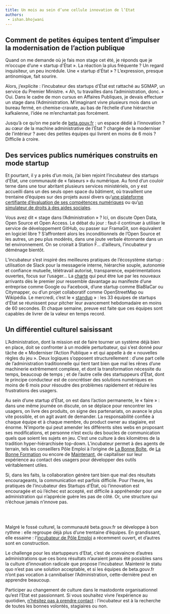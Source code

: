 ```yaml
---
title: Un mois au sein d’une cellule innovation de l’Etat 
authors: 
 - ishan.bhojwani
---
```


## Comment de petites équipes tentent d’impulser la modernisation de l’action publique

Quand on me demande où je fais mon stage cet été, je réponds que je m’occupe d’une « startup d'État ». La réaction la plus fréquente ? Un regard inquisiteur, un peu incrédule. Une « startup d'État » ? L’expression, presque antinomique, fait sourire.

Alors, j’explicite : l’incubateur des startups d'État est rattaché au SGMAP, un service du Premier Ministre. « Ah, tu travailles dans l’administration, donc. » Oui. Dans le cadre de mon cursus en Affaires Publiques, je devais effectuer un stage dans l’Administration. M’imaginant vivre plusieurs mois dans un bureau fermé, en chemise-cravate, au bas de l’échelle d’une hiérarchie kafkaïenne, l’idée ne m’enchantait pas forcément. 

<!--more-->

Jusqu’à ce qu’on me parle de [beta.gouv.fr](https://beta.gouv.fr/) : un espace dédié à l’innovation ? au cœur de la machine administrative de l’État ? chargée de la moderniser de l’intérieur ? avec des petites équipes qui livrent en moins de 6 mois ? Difficile à croire. 

## Des services publics numériques construits en mode startup

Et pourtant, il y a près d’un mois, j’ai bien rejoint l’incubateur des startups d'État, une communauté de « faiseurs » du numérique. Au fond d’un couloir terne dans une tour abritant plusieurs services ministériels, on y est accueilli dans un des seuls open space du bâtiment, où travaillent une trentaine d’équipes sur des projets aussi divers qu’[une plateforme certifiante d’évaluation de ses compétences numériques](https://pix.beta.gouv.fr/) ou qu’[un simulateur de droits à des aides sociales](https://mes-aides.gouv.fr/). 

Vous avez dit « stage dans l’Administration » ?  Ici, on discute Open Data, Open Source et Open Access. Le débat du jour : faut-il continuer à utiliser le service de développement GitHub, ou passer sur FramaGit, son équivalent en logiciel libre ? S’affrontent alors les inconditionnels de l’Open Source et les autres, un peu plus modérés, dans une joute verbale étonnante dans un tel environnement. On se croirait à Station F… d’ailleurs, l’incubateur y déménage bientôt. 

L’incubateur s’est inspiré des meilleures pratiques de l’écosystème startup : utilisation de Slack pour la messagerie interne, hiérarchie souple, autonomie et confiance mutuelle, télétravail autorisé, transparence, expérimentations ouvertes, focus sur l’usager… La [charte](https://github.com/sgmap/beta.gouv.fr/wiki/Charte) qui peut être lue par les nouveaux arrivants dès le premier jour ressemble davantage au manifeste d’une entreprise comme Google ou Facebook, d’une startup comme BlaBlaCar ou Citymapper, ou d’un projet collaboratif comme OpenStreetMap ou Wikipédia. Le mercredi, c’est le « [standup](https://github.com/sgmap/beta.gouv.fr/wiki/Standup) » : les 33 équipes de startups d'État se réunissent pour pitcher leur avancement hebdomadaire en moins de 60 secondes. Et chaque semaine, preuve est faite que ces équipes sont capables de livrer de la valeur en temps record.

## Un différentiel culturel saisissant

L’Administration, dont la mission est de faire tourner un système déjà bien en place, doit se confronter à un modèle perturbateur, qui s’est donné pour tâche de « Moderniser l’Action Publique » et qui appelle à de « nouvelles règles du jeu ». Deux logiques s’opposent structurellement : d’une part celle de l’administration traditionnelle qui tient tant bien que mal les rênes d’une machinerie extrêmement complexe, et dont la transformation nécessite du temps, beaucoup de temps ; et de l’autre celle des startuppeurs d’État, dont le principe conducteur est de concrétiser des solutions numériques en moins de 6 mois pour résoudre des problèmes rapidement et réduire les frustrations des usagers. 

Au sein d’une startup d'État, on est dans l’action permanente, le « faire » : dans une même journée on discute, on se déplace pour rencontrer les usagers, on livre des produits, on signe des partenariats, on avance le plus vite possible, et on agit avant de demander. La responsabilité confiée à chaque équipe et à chaque membre, du product owner au stagiaire, est énorme. N’importe qui peut amender les différents sites webs en proposant ses modifications, et personne n’est exclu des boucles de communication quels que soient les sujets en jeu. C’est une culture à des kilomètres de la tradition hyper-hiérarchisée top-down. L’incubateur permet à des agents de terrain, tels les conseillers Pôle Emploi à l’origine de [La Bonne Boîte](https://labonneboite.pole-emploi.fr/), de [La Bonne Formation](https://labonneformation.pole-emploi.fr/) ou encore de [Maintenant](https://maintenant.pole-emploi.fr/), de capitaliser sur leur expérience au contact des usagers pour développer des outils véritablement utiles.

Si, dans les faits, la collaboration génère tant bien que mal des résultats encourageants, la communication est parfois difficile. Pour l’heure, les pratiques de l’incubateur des Startups d'État, où l’innovation est encouragée et où l’échec est accepté, est difficile à appréhender pour une administration qui n’apprécie guère les pas de côté. Or, une structure qui n’échoue jamais n’innove pas. 

<br/>
<br/>

Malgré le fossé culturel, la communauté beta.gouv.fr se développe à bon rythme : elle regroupe déjà plus d’une trentaine d’équipes. En grandissant, elle essaime : l’[incubateur de Pôle Emploi](http://www.lelab.pole-emploi.fr/) a récemment ouvert, et d’autres sont en construction.

Le challenge pour les startuppeurs d’Etat, c’est de convaincre d’autres administrations que ces bons résultats n’auraient jamais été possibles sans la culture d’innovation radicale que propose l’incubateur. Maintenir le statu quo n’est pas une solution acceptable, et si les équipes de beta.gouv.fr n’ont pas vocation à cannibaliser l’Administration, cette-dernière peut en apprendre beaucoup.

Participer au changement de culture dans le mastodonte organisationnel qu’est l’Etat est passionnant. Si vous souhaitez vivre l’expérience au quotidien, [n’hésitez pas à prendre contact](https://beta.gouv.fr/recrutement/) : l’incubateur est à la recherche de toutes les bonnes volontés, stagiaires ou non.
